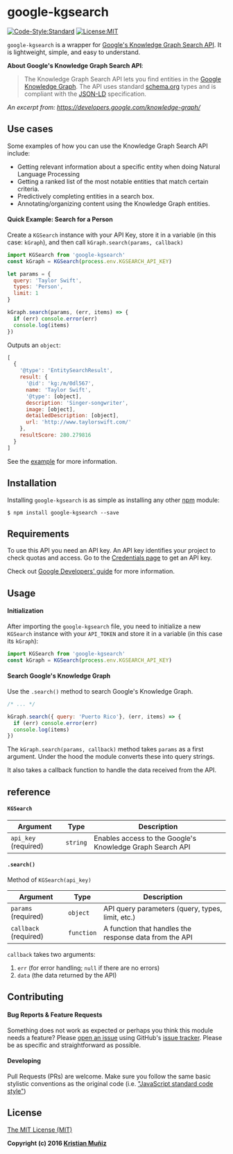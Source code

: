 # google-kgsearch
[![Code-Style:Standard](https://img.shields.io/badge/code%20style-standard-green.svg?style=flat-square)](http://standardjs.com/)
[![License:MIT](https://img.shields.io/badge/license-MIT-blue.svg?style=flat-square)](http://opensource.org/licenses/MIT)

`google-kgsearch` is a wrapper for [Google's Knowledge Graph Search API](https://developers.google.com/knowledge-graph/). It is lightweight, simple, and easy to understand.

**About Google's Knowledge Graph Search API**:
> The Knowledge Graph Search API lets you find entities in the [Google Knowledge Graph](https://www.google.com/intl/bn/insidesearch/features/search/knowledge.html). The API uses standard [schema.org](http://schema.org/) types and is compliant with the [JSON-LD](http://json-ld.org/) specification.

*An excerpt from: https://developers.google.com/knowledge-graph/*

## Use cases

Some examples of how you can use the Knowledge Graph Search API include:

* Getting relevant information about a specific entity when doing Natural Language Processing
* Getting a ranked list of the most notable entities that match certain criteria.
* Predictively completing entities in a search box.
* Annotating/organizing content using the Knowledge Graph entities.

#### Quick Example: Search for a Person

Create a `KGSearch` instance with your API Key, store it in a variable (in this case: `kGraph`), and then call `kGraph.search(params, callback)`

```js
import KGSearch from 'google-kgsearch'
const kGraph = KGSearch(process.env.KGSEARCH_API_KEY)

let params = {
  query: 'Taylor Swift',
  types: 'Person',
  limit: 1
}

kGraph.search(params, (err, items) => {
  if (err) console.error(err)
  console.log(items)
})
```

Outputs an `object`:

```js
[
  {
    '@type': 'EntitySearchResult',
    result: {
      '@id': 'kg:/m/0dl567',
      name: 'Taylor Swift',
      '@type': [object],
      description: 'Singer-songwriter',
      image: [object],
      detailedDescription: [object],
      url: 'http://www.taylorswift.com/'
    },
    resultScore: 280.279816
  }
]
```

See the [example](https://github.com/krismuniz/google-kgsearch/blob/master/examples/person_search.js) for more information.

## Installation

Installing `google-kgsearch` is as simple as installing any other [npm](https://npmjs.com) module:

```shell
$ npm install google-kgsearch --save
```

## Requirements

To use this API you need an API key. An API key identifies your project to check quotas and access. Go to the [Credentials page](https://console.developers.google.com/apis/credentials) to get an API key.

Check out [Google Developers' guide](https://developers.google.com/knowledge-graph/) for more information.

## Usage

#### Initialization

After importing the `google-kgsearch` file, you need to initialize a new `KGSearch` instance with your `API_TOKEN` and store it in a variable (in this case its `kGraph`):

```js
import KGSearch from 'google-kgsearch'
const kGraph = KGSearch(process.env.KGSEARCH_API_KEY)
```

#### Search Google's Knowledge Graph

Use the `.search()` method to search Google's Knowledge Graph.

```js
/* ... */

kGraph.search({ query: 'Puerto Rico'}, (err, items) => {
  if (err) console.error(err)
  console.log(items)
})
```

The `kGraph.search(params, callback)` method takes `params` as a first argument. Under the hood the module converts these into query strings.

It also takes a callback function to handle the data received from the API.

## reference

#### `KGSearch`

| Argument | Type | Description
|--- |--- |---
| `api_key` (required) | `string` | Enables access to the Google's Knowledge Graph Search API

#### `.search()`

Method of `KGSearch(api_key)`

| Argument | Type | Description
|--- |--- |---
| `params` (required) | `object` | API query parameters (query, types, limit, etc.)
| `callback` (required) | `function` | A function that handles the response data from the API

`callback` takes two arguments:

1. `err` (for error handling; `null` if there are no errors)
2. `data` (the data returned by the API)

## Contributing

#### Bug Reports & Feature Requests

Something does not work as expected or perhaps you think this module needs a feature? Please [open an issue](https://github.com/krismuniz/google-kgsearch/issues/new) using GitHub's [issue tracker](https://github.com/krismuniz/google-kgsearch/issues). Please be as specific and straightforward as possible.

#### Developing

Pull Requests (PRs) are welcome. Make sure you follow the same basic stylistic conventions as the original code (i.e. ["JavaScript standard code style"](http://standardjs.com))

## License

[The MIT License (MIT)](http://opensource.org/licenses/MIT)

**Copyright (c) 2016 [Kristian Muñiz](https://www.krismuniz.com)**
